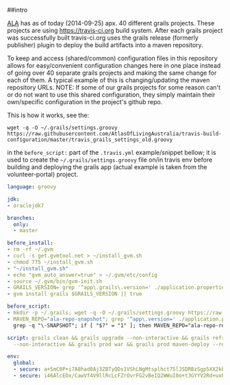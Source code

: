 ##intro

[ALA](https://github.com/AtlasOfLivingAustralia) has as of today (2014-09-25) apx. 40 different grails projects. These projects are using https://travis-ci.org build system. After each grails project was successfully built travis-ci.org uses the grails release (formerly publisher) plugin to deploy the build artifacts into a maven repository.

To keep and access (shared/common) configuration files in this repository allows for easy/convenient configuration changes here in one place instead of going over 40 separate grails projects and making the same change for each of them. A typical example of this is changing/updating the maven repository URLs.
NOTE: If some of our grails projects for some reason can't or do not want to use this shared configuration, they simply maintain their own/specific configuration in the project's github repo.

This is how it works, see the: 
```
wget -q -O ~/.grails/settings.groovy https://raw.githubusercontent.com/AtlasOfLivingAustralia/travis-build-configuration/master/travis_grails_settings_old.groovy
``` 
in the `before_script:` part of the `.travis.yml` example/snippet bellow; it is used to create the `~/.grails/settings.groovy` file on/in travis env before building and deploying the grails app (actual example is taken from the volunteer-portal) project.

```yaml
language: groovy

jdk:
- oraclejdk7

branches:
  only:
  - master

before_install:
- rm -rf ~/.gvm
- curl -s get.gvmtool.net > ~/install_gvm.sh
- chmod 775 ~/install_gvm.sh
- "~/install_gvm.sh"
- echo "gvm_auto_answer=true" > ~/.gvm/etc/config
- source ~/.gvm/bin/gvm-init.sh
- GRAILS_VERSION=`grep '^app\.grails\.version=' ./application.properties | sed -e 's/^app\.grails\.version=//g'`
- gvm install grails $GRAILS_VERSION || true

before_script:
- mkdir -p ~/.grails; wget -q -O ~/.grails/settings.groovy https://raw.githubusercontent.com/AtlasOfLivingAustralia/travis-build-configuration/master/travis_grails_settings_old.groovy
- MAVEN_REPO="ala-repo-snapshot"; grep '^app\.version=' ./application.properties |
  grep -q "\-SNAPSHOT"; if [ "$?" = "1" ]; then MAVEN_REPO="ala-repo-release"; fi;

script: grails clean && grails upgrade --non-interactive && grails refresh-dependencies
  --non-interactive && grails prod war && grails prod maven-deploy --repository=$MAVEN_REPO

env:
  global:
  - secure: a+SmC0P+i7A8had0Aj3ZBTyQDs1VShLNgMtsplhct75lJSDRBzSgp5XX2kh7xlzmVIXA71m7RAjRsy1kQZgZoO6+vxGT35oE1zYSRYbcgNjD2kt67lceCyE1ncxvmiPpBTvhOs/eZ/dRkzbuU1HD0eEg3tR0bP+O8svBtRZAVqo=
  - secure: i46AlcEOx/CawVf4V9llRcLcFZrOvrFG2vBeIQ2WWuI0o+t3GYYV2Rd+uxEQ7f7OCzShZvRUb1KdhydObKYZGpbocvIAyKN3inw43UTWwXa3O1+F10+PpNdiFVC8QBCnHiTJ7AXti/EYymmepy9VNiONJhPirrom3XrxX3XhBBk=
```
